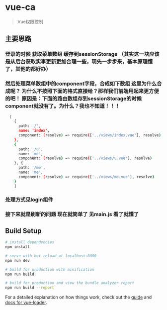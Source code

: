 # vue-ca

> Vue权限控制

## 主要思路
### 登录的时候 获取菜单数组 缓存到sessionStorage （其实这一块应该是从后台获取实事更新更加合理一些，现先一步步来，基本原理懂了，其他的都好办）
### 然后处理菜单数组中的component字段，合成如下数组 这里为什么合成呢？ 为什么不按照下面的格式直接给？那样我们前端用起来更方便的吧！ 原因是：下面的路由数组存到sessionStorage的时候component就没有了。为什么？我也不知道！！！
``` bash
  [
    {
      path: '/',
      name: 'index',
      component: (resolve) => require(['../views/index.vue'], resolve)
    },
    {
      path: '/u',
      name: 'me',
      component: (resolve) => require(['../views/u.vue'], resolve)
    }, {
      path: '/me',
      name: 'me',
      component: (resolve) => require(['../views/me.vue'], resolve)
    }
    ]
```
### 处理方式见login组件

### 接下来就是刷新的问题 现在就简单了 见main.js 看了就懂了


## Build Setup

``` bash
# install dependencies
npm install

# serve with hot reload at localhost:8080
npm run dev

# build for production with minification
npm run build

# build for production and view the bundle analyzer report
npm run build --report
```

For a detailed explanation on how things work, check out the [guide](http://vuejs-templates.github.io/webpack/) and [docs for vue-loader](http://vuejs.github.io/vue-loader).
